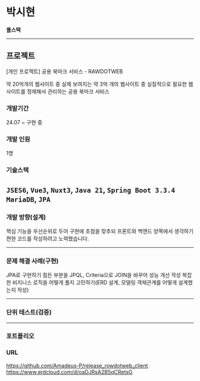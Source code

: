 # 박시현
**풀스택**

---
## 프로젝트
[개인 프로젝트] 공용 북마크 서비스 - RAWDOTWEB

약 20억개의 웹사이트 중 
실제 보여지는 약 3억 개의 웹사이트 중 
실질적으로 필요한 웹사이트를 정제해서 관리하는 공용 북마크 서비스

### 개발기간
24.07 ~ 구현 중

### 개발 인원
1명

### 기술스택
`JSES6`, `Vue3`, `Nuxt3`, `Java 21`, `Spring Boot 3.3.4`
`MariaDB`, `JPA`
---
### 개발 방향(설계)
핵심 기능을 우선순위로 두어 구현에 초점을 맞추되 
프론트와 백엔드 양쪽에서 생각하기 편한 코드를 작성하려고 노력했습니다.


---
### 문제 해결 사례(구현)
JPA로 구현하기 힘든 부분을 JPQL, Criteria으로 JOIN을 바꾸어 성능 개선 작성
복잡한 비지니스 로직을 어떻게 풀지 고민하기(ERD 설계, 모델링 객체관계를 어떻게 설계했는지 작성)

---
### 단위 테스트(검증)


---
### 포트폴리오
### URL
https://github.com/Amadeus-P/release_rowdotweb_client
https://www.erdcloud.com/d/oaDJRsA2B5qCRetsG

